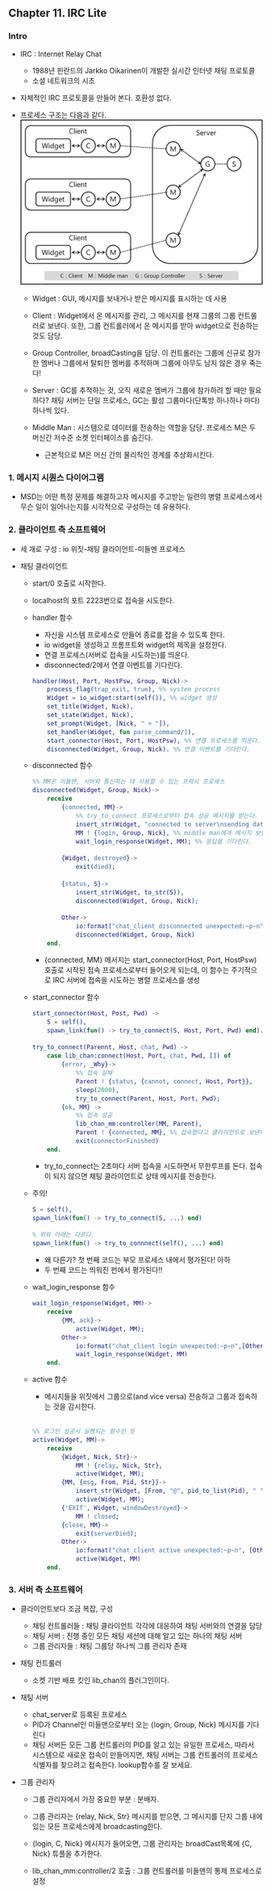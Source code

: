 ## Chapter 11. IRC Lite

### Intro

* IRC : Internet Relay Chat 
    * 1988년 핀란드의 Jarkko Oikarinen이 개발한 실시간 인터넷 채팅 프로토콜 
    * 소셜 네트워크의 시초 

* 자체적인 IRC 프로토콜을 만들어 본다. 호환성 없다. 
* 프로세스 구조는 다음과 같다.
![ProcessStructure](./source/structure.png)

    * Widget : GUI, 메시지를 보내거나 받은 메시지를 표시하는 데 사용

    * Client : Widget에서 온 메시지를 관리, 그 메시지를 현재 그룹의 그룹 컨트롤러로 보낸다. 또한, 그룹 컨트롤러에서 온 메시지를 받아 widget으로 전송하는 것도 담당.

    * Group Controller, broadCasting을 담당. 이 컨트롤러는 그룹에 신규로 참가한 멤버나 그룹에서 탈퇴한 멤버를 추적하며 그룹에 아무도  남지 않은 경우 죽는다!

    * Server : GC를 추적하는 것, 오직 새로운 멤버가 그룹에 참가하려 할 때만 필요하다? 채팅 서버는 단일 프로세스, GC는 활성 그룹마다(단톡방 하나하나 마다) 하나씩 있다.

    * Middle Man : 시스템으로 데이터를 전송하는 역할을 담당. 프로세스 M은 두 머신간 저수준 소켓 인터페이스를 숨긴다. 
        * 근본적으로 M은 머신 간의 물리적인 경계를 추상화시킨다. 


### 1. 메시지 시퀀스 다이어그램

* MSD는 어떤 특정 문제를 해결하고자 메시지를 주고받는 일련의 병렬 프로세스에서 무슨 일이 일어나는지를 시각적으로 구성하는 데 유용하다.

### 2. 클라이언트 측 소프트웨어

* 세 개로 구성 : io 위짓-채팅 클라이언트-미들멘 프로세스

* 채팅 클라이언트 

    * start/0 호출로 시작한다.
    * localhost의 포트 2223번으로 접속을 시도한다. 
    * handler 함수
        * 자신을 시스템 프로세스로 만들어 종료를 잡을 수 있도록 한다. 
        * io widget을 생성하고 프롬프트와 widget의 제목을 설정한다. 
        * 연결 프로세스(서버로 접속을 시도하는)를 띄운다.
        * disconnected/2에서 연결 이벤트를 기다린다.

        ```erlang
        handler(Host, Port, HostPsw, Group, Nick)->
            process_flag(trap_exit, true), %% system process
            Widget = io_widget:start(self()), %% widget 생성
            set_title(Widget, Nick),
            set_state(Widget, Nick),
            set_prompt(Widget, [Nick, " > "]),
            set_handler(Widget, fun parse_command/1),
            start_connector(Host, Port, HostPsw), %% 연결 프로세스를 띄운다.
            disconnected(Widget, Group, Nick). %% 연결 이벤트를 기다린다.
        ```
    * disconnected 함수
        ```erlang
        %% MM은 미들맨, 서버와 통신하는 데 사용할 수 있는 프락시 프로세스 
        disconnected(Widget, Group, Nick)->
            receive
                {connected, MM}->
                    %% try_to_connect 프로세스로부터 접속 성공 메시지를 받는다.
                    insert_str(Widget, "connected to server\nsending data\n"),
                    MM ! {login, Group, Nick}, %% middle man에게 메시지 보낸다. 
                    wait_login_response(Widget, MM); %% 응답을 기다린다.
                
                {Widget, destroyed}->
                    exit(died);

                {status, S}->
                    insert_str(Widget, to_str(S)),
                    disconnected(Widget, Group, Nick);

                Other->
                    io:format("chat_client disconnected unexpected:~p~n", [Other]),
                    disconnected(Widget, Group, Nick)
            end.
        ```
        * {connected, MM} 메서지는 start_connector(Host, Port, HostPsw) 호출로 시작된 접속 프로세스로부터 들어오게 되는데, 이 함수는 주기적으로 IRC 서버에 접속을 시도하는 병렬 프로세스를 생성
    
    * start_connector 함수

        ```erlang
        start_connector(Host, Post, Pwd) ->
            S = self(),
            spawn_link(fun() -> try_to_connect(S, Host, Port, Pwd) end).

        try_to_connect(Parennt, Host, chat, Pwd) ->
            case lib_chan:connect(Host, Port, chat, Pwd, []) of
                {error, _Why}->
                    %% 접속 실패
                    Parent ! {status, {cannot, connect, Host, Port}},
                    sleep(2000),
                    try_to_connect(Parent, Host, Port, Pwd);
                {ok, MM} ->
                    %% 접속 성공
                    lib_chan_mm:controller(MM, Parent),
                    Parent ! {connected, MM}, %% 접속했다고 클라이언트로 보낸다.
                    exit(connectorFinished)
            end.
        ```

        * try_to_connect는 2초마다 서버 접속을 시도하면서 무한루프를 돈다. 접속이 되지 않으면 채팅 클라이언트로 상태 메시지를 전송한다. 

    
    * 주의!

        ```erlang
        S = self(),
        spawn_link(fun() -> try_to_connect(S, ...) end)

        % 위와 아래는 다르다.
        spawn_link(fun() -> try_to_connnect(self(), ...) end)
        ```

        * 왜 다른가? 첫 번째 코드는 부모 프로세스 내에서 평가된다! 아하
        * 두 번째 코드는 띄워진 펀에서 평가된다!! 

    * wait_login_response 함수

        ```erlang
        wait_login_response(Widget, MM)->
            receive
                {MM, ack}->
                    active(Widget, MM);
                Other->
                    io:format("chat_client login unexpected:~p~n",[Other]),
                    wait_login_response(Widget, MM)
            end.
        ```

    * active 함수
        * 메시지들을 위짓에서 그룹으로(and vice versa) 전송하고 그룹과 접속하는 것을 감시한다.

        ```erlang

        %% 로그인 성공시 실행되는 함수인 듯 
        active(Widget, MM)->
            receive
                {Widget, Nick, Str}->
                    MM ! {relay, Nick, Str},
                    active(Widget, MM);
                {MM, {msg, From, Pid, Str}}->
                    insert_str(Widget, [From, "@", pid_to_list(Pid), " ", Str, "\n"]),
                    active(Widget, MM);
                {'EXIT', Widget, windowDestroyed}->
                    MM ! closed;
                {close, MM}->
                    exit(serverDied);
                Other->
                    io:format("chat_client active unexpected:~p~n", [Other]),
                    active(Widget, MM)
            end.
        ```

        
### 3. 서버 측 소프트웨어

* 클라이언트보다 조금 복잡, 구성
    * 채팅 컨트롤러들 : 채팅 클라이언트 각각에 대응하여 채팅 서버와의 연결을 담당
    * 채팅  서버 : 진행 중인 모든 채팅 세션에 대해 알고 있는 하나의 채팅 서버
    * 그룹 관리자들 : 채팅 그룹당 하나씩 그룹 관리자 존재


* 채팅 컨트롤러 
    * 소켓 기반 배포 킷인 lib_chan의 플러그인이다.

* 채팅 서버 
    * chat_server로 등록된 프로세스
    * PID가 Channel인 미들맨으로부터 오는 {login, Group, Nick} 메시지를 기다린다
    * 채팅 서버든 모든 그룹 컨트롤러의 PID를 알고 있는 유일한 프로세스, 따라서 시스템으로 새로운 접속이 만들어지면, 채팅 서버는 그룹 컨트롤러의 프로세스 식별자를 찾으려고 접속한다. lookup함수를 잘 보세요.

* 그룹 관리자 

    * 그룹 관리자에서 가장 중요한 부분 : 분배자. 
    * 그룹 관리자는 {relay, Nick, Str} 메시지를 받으면, 그 메시지를 단지 그룹 내에 있는 모든 프로세스에게 broadcasting한다. 
    * {login, C, Nick} 메시지가 들어오면, 그룹 관리자는 broadCast목록에 {C, Nick} 튜플을 추가한다. 

    * lib_chan_mm:controller/2 호출 : 그룹 컨트롤러를 미들맨의 통제 프로세스로 설정 
    